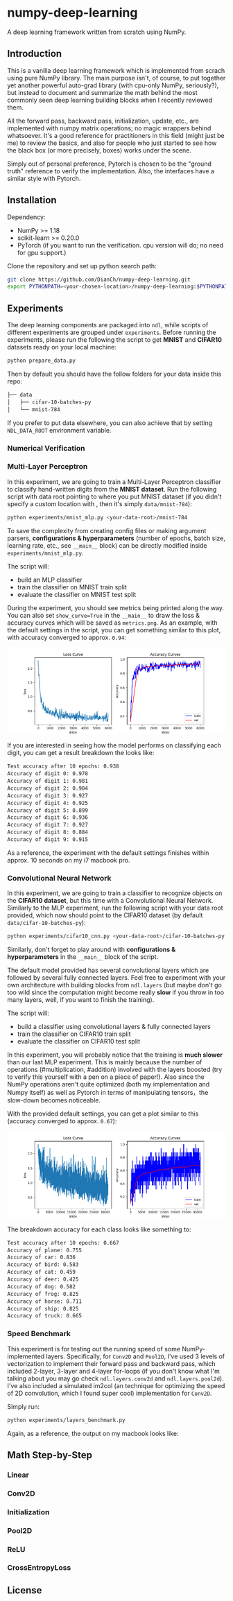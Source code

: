 # numpy-deep-learning

A deep learning framework written from scratch using NumPy.

## Introduction

This is a vanilla deep learning framework which is implemented from scrach using pure NumPy library. The main purpose isn't, of course, to put together yet another powerful auto-grad library (with cpu-only NumPy, seriously?), but instead to document and summarize the math behind the most commonly seen deep learning building blocks when I recently reviewed them.

All the forward pass, backward pass, initialization, update, etc., are implemented with numpy matrix operations; no magic wrappers behind whatsoever. It's a good reference for practitioners in this field (might just be me) to review the basics, and also for people who just started to see how the black box (or more precisely, boxes) works under the scene.

Simply out of personal preference, Pytorch is chosen to be the "ground truth" reference to verify the implementation. Also, the interfaces have a similar style with Pytorch.

## Installation

Dependency:

- NumPy >= 1.18
- scikit-learn >= 0.20.0
- PyTorch (if you want to run the verification. cpu version will do; no need for gpu support.)

Clone the repository and set up python search path:

```bash
git clone https://github.com/DianCh/numpy-deep-learning.git
export PYTHONPATH=<your-chosen-location>/numpy-deep-learning:$PYTHONPATH
```

## Experiments

The deep learning components are packaged into `ndl`, while scripts of different experiments are grouped under `experiments`. Before running the experiments, please run the following the script to get **MNIST** and **CIFAR10** datasets ready on your local machine:

```bash
python prepare_data.py
```

Then by default you should have the follow folders for your data inside this repo:

```bash
├── data
│   ├── cifar-10-batches-py
│   └── mnist-784
```

If you prefer to put data elsewhere, you can also achieve that by setting `NDL_DATA_ROOT` environment variable.

### Numerical Verification

### Multi-Layer Perceptron

In this experiment, we are going to train a Multi-Layer Perceptron classifier to classify hand-written digits from the **MNIST dataset**. Run the following script with data root pointing to where you put MNIST dataset (if you didn't specify a custom location with , then it's simply `data/mnist-784`):

```bash
python experiments/mnist_mlp.py <your-data-root>/mnist-784
```

To save the complexity from creating config files or making argument parsers, **configurations & hyperparameters** (number of epochs, batch size, learning rate, etc., see `__main__` block) can be directly modified inside `experiments/mnist_mlp.py`.

The script will:

- build an MLP classifier
- train the classifier on MNIST train split
- evaluate the classifier on MNIST test split

During the experiment, you should see metrics being printed along the way. You can also set `show_curve=True` in the `__main__` to draw the loss & accuracy curves which will be saved as `metrics.png`. As an example, with the default settings in the script, you can get something similar to this plot, with accuracy converged to approx. `0.94`:

![mlp example metrics](examples/mnist_mlp_metrics.png "MLP example metrics")

If you are interested in seeing how the model performs on classifying each digit, you can get a result breakdown the looks like:

```bash
Test accuracy after 10 epochs: 0.938
Accuracy of digit 0: 0.978
Accuracy of digit 1: 0.981
Accuracy of digit 2: 0.904
Accuracy of digit 3: 0.927
Accuracy of digit 4: 0.925
Accuracy of digit 5: 0.899
Accuracy of digit 6: 0.936
Accuracy of digit 7: 0.927
Accuracy of digit 8: 0.884
Accuracy of digit 9: 0.915
```

As a reference, the experiment with the default settings finishes within approx. 10 seconds on my i7 macbook pro.

### Convolutional Neural Network

In this experiment, we are going to train a classifier to recognize objects on the **CIFAR10 dataset**, but this time with a Convolutional Neural Network. Similarly to the MLP experiment, run the following script with your data root provided, which now should point to the CIFAR10 dataset (by default `data/cifar-10-batches-py`):

```bash
python experiments/cifar10_cnn.py <your-data-root>/cifar-10-batches-py
```

Similarly, don't forget to play around with **configurations & hyperparameters** in the `__main__` block of the script.

The default model provided has several convolutional layers which are followed by several fully connected layers. Feel free to experiment with your own architecture with building blocks from `ndl.layers` (but maybe don't go too wild since the computation might become really **slow** if you throw in too many layers, well, if you want to finish the training).

The script will:

- build a classifier using convolutional layers & fully connected layers
- train the classifier on CIFAR10 train split
- evaluate the classifier on CIFAR10 test split

In this experiment, you will probably notice that the training is **much slower** than our last MLP experiment. This is mainly because the number of operations (#multiplication, #addition) involved with the layers boosted (try to verify this yourself with a pen on a piece of paper!). Also since the NumPy operations aren't quite optimized (both my implementation and Numpy itself) as well as Pytorch in terms of manipulating tensors，the slow-down becomes noticeable.

With the provided default settings, you can get a plot similar to this (accuracy converged to approx. `0.67`):

![cnn example metrics](examples/cifar10_cnn_metrics.png "CNN example metrics")

The breakdown accuracy for each class looks like something to:

```bash
Test accuracy after 10 epochs: 0.667
Accuracy of plane: 0.755
Accuracy of car: 0.836
Accuracy of bird: 0.583
Accuracy of cat: 0.459
Accuracy of deer: 0.425
Accuracy of dog: 0.582
Accuracy of frog: 0.825
Accuracy of horse: 0.711
Accuracy of ship: 0.825
Accuracy of truck: 0.665
```

### Speed Benchmark

This experiment is for testing out the running speed of some NumPy-implemented layers. Specifically, for `Conv2D` and `Pool2D`, I've used 3 levels of vectorization to implement their forward pass and backward pass, which included 2-layer, 3-layer and 4-layer for-loops (if you don't know what I'm talking about you may go check `ndl.layers.conv2d` and `ndl.layers.pool2d`). I've also included a simulated im2col (an technique for optimizing the speed of 2D convolution, which I found super cool) implementation for `Conv2D`.

Simply run:

```bash
python experiments/layers_benchmark.py
```

Again, as a reference, the output on my macbook looks like:

## Math Step-by-Step
### Linear
### Conv2D
### Initialization
### Pool2D
### ReLU
### CrossEntropyLoss


## License